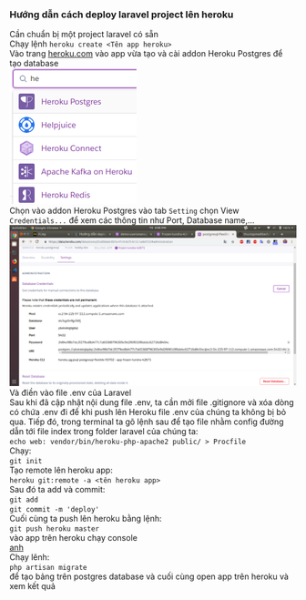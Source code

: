 ### Hướng dẫn cách deploy laravel project lên heroku

Cần chuẩn bị một project laravel có sẵn  
Chạy lệnh `heroku create <Tên app heroku>`  
Vào trang [heroku.com](heroku.com) vào app vừa tạo và cài addon Heroku Postgres để tạo database  
![anh](https://raw.githubusercontent.com/cuonghd97/thuctapmeditech/master/Heroku%20app/image/Screenshot%20from%202018-10-12%2018-00-38.png)  
Chọn vào addon Heroku Postgres vào tab `Setting` chọn View `Credentials...` để xem các thông tin như Port, Database name,...
![anh](https://raw.githubusercontent.com/cuonghd97/thuctapmeditech/master/Heroku%20app/image/Screenshot%20from%202018-10-12%2018-08-07.png)  
Và điền vào file .env của Laravel  
Sau khi đã cập nhật nội dung file .env, ta cần mởi file .gitignore và xóa dòng có chứa .env đi để khi push lên Heroku file .env của chúng ta không bị bỏ qua. Tiếp đó, trong terminal ta gõ lệnh sau để tạo file nhằm config đường dẫn tới file index trong folder laravel của chúng ta:  
`echo web: vendor/bin/heroku-php-apache2 public/ > Procfile`  
Chạy:  
`git init`  
Tạo remote lên heroku app:  
`heroku git:remote -a <tên heroku app> `  
Sau đó ta add và commit:  
`git add`  
`git commit -m 'deploy'`  
Cuối cùng ta push lên heroku bằng lệnh:  
`git push heroku master`  
vào app trên heroku chạy console  
[anh](https://raw.githubusercontent.com/cuonghd97/thuctapmeditech/master/Heroku%20app/image/Screenshot%20from%202018-10-12%2018-12-47.png)  
Chạy lênh:  
`php artisan migrate`  
để tạo bảng trên postgres database và cuối cùng open app trên heroku và xem kết quả
